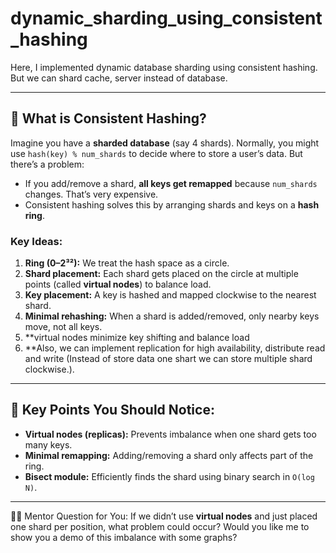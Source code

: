 # dynamic_sharding_using_consistent_hashing
Here, I implemented dynamic database sharding using consistent hashing. But we can shard cache, server instead of database.

---

## 🧩 What is Consistent Hashing?

Imagine you have a **sharded database** (say 4 shards). Normally, you might use `hash(key) % num_shards` to decide where to store a user’s data.
But there’s a problem:

* If you add/remove a shard, **all keys get remapped** because `num_shards` changes. That’s very expensive.
* Consistent hashing solves this by arranging shards and keys on a **hash ring**.

### Key Ideas:

1. **Ring (0–2³²):** We treat the hash space as a circle.
2. **Shard placement:** Each shard gets placed on the circle at multiple points (called **virtual nodes**) to balance load.
3. **Key placement:** A key is hashed and mapped clockwise to the nearest shard.
4. **Minimal rehashing:** When a shard is added/removed, only nearby keys move, not all keys.
5. **virtual nodes minimize key shifting and balance load
6. **Also, we can implement replication for high availability, distribute read and write (Instead of store data one shart we can store multiple shard clockwise.).

---

## 🔑 Key Points You Should Notice:

* **Virtual nodes (replicas):** Prevents imbalance when one shard gets too many keys.
* **Minimal remapping:** Adding/removing a shard only affects part of the ring.
* **Bisect module:** Efficiently finds the shard using binary search in `O(log N)`.

---

👨‍🏫 Mentor Question for You:
If we didn’t use **virtual nodes** and just placed one shard per position, what problem could occur? Would you like me to show you a demo of this imbalance with some graphs?

